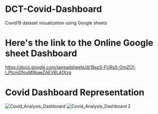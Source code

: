# DCT-Covid-Dashboard
Covid19 dataset visualization using Google sheets

# Here's the link to the Online Google sheet Dashboard
https://docs.google.com/spreadsheets/d/18szS-FURs5-OmZCf-l_PIcmDfouM9baeZAEV6LA1Xzg

# Covid Dashboard Representation
![Covid_Analysis_Dashboard](https://user-images.githubusercontent.com/66309302/166102171-cd1cf585-63ce-410c-bdaf-a0f53d226710.PNG)
![Covid_Analysis_Dashboard 2](https://user-images.githubusercontent.com/66309302/166102302-982aa83b-fb88-4308-9640-bd44627d8c47.PNG)
